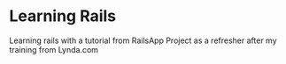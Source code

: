 Learning Rails 
==

Learning rails with a tutorial from RailsApp Project as a refresher after my training from Lynda.com
